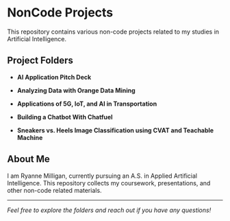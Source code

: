 # NonCode Projects

This repository contains various non-code projects related to my studies in Artificial Intelligence.

## Project Folders

- **AI Application Pitch Deck** 

- **Analyzing Data with Orange Data Mining**  

- **Applications of 5G, IoT, and AI in Transportation**  

- **Building a Chatbot With Chatfuel**  

- **Sneakers vs. Heels Image Classification using CVAT and Teachable Machine**  

## About Me

I am Ryanne Milligan, currently pursuing an A.S. in Applied Artificial Intelligence. This repository collects my coursework, presentations, and other non-code related materials.

---

*Feel free to explore the folders and reach out if you have any questions!*

